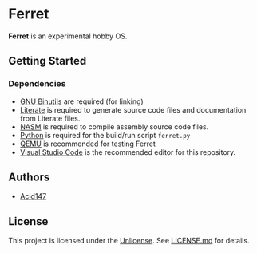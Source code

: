 # Ferret

**Ferret** is an experimental hobby OS.

## Getting Started

### Dependencies

-   [GNU Binutils](https://www.gnu.org/software/binutils/) are required (for
    linking)
-   [Literate](http://literate.zbyedidia.webfactional.com/) is required to
    generate source code files and documentation from Literate files.
-   [NASM](https://www.nasm.us/) is required to compile assembly source code
    files.
-   [Python](https://www.python.org/) is required for the build/run script
    `ferret.py`
-   [QEMU](https://www.qemu.org/) is recommended for testing Ferret
-   [Visual Studio Code](https://code.visualstudio.com/) is the recommended
    editor for this repository.

## Authors

-   [Acid147](https://github.com/Acid147)

## License

This project is licensed under the [Unlicense](https://unlicense.org/). See
[LICENSE.md](LICENSE.md) for details.
